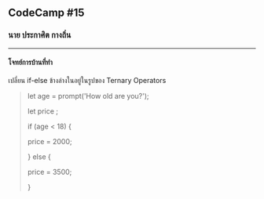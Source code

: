 ## CodeCamp #15

### นาย ประกาศิต กางถิ่น

---

#### โจทย์การบ้านที่ทำ

เปลี่ยน if-else ข้างล่างในอยู่ในรูปของ Ternary Operators

> let age = prompt('How old are you?');
>
> let price ;
>
> if (age < 18) {
>
> price = 2000;
>
> } else {
>
> price = 3500;
>
> }
